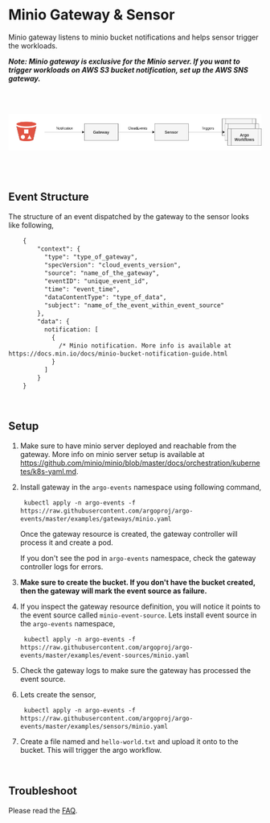 # Minio Gateway & Sensor

Minio gateway listens to minio bucket notifications and helps sensor trigger the workloads.

**_Note: Minio gateway is exclusive for the Minio server. If you want to trigger workloads on AWS S3 bucket notification,
set up the AWS SNS gateway._**

<br/>
<br/>

<p align="center">
  <img src="https://github.com/argoproj/argo-events/blob/docs-gateway-setup/docs/assets/minio-setup.png?raw=true" alt="Minio Setup"/>
</p>

<br/>
<br/>

## Event Structure
The structure of an event dispatched by the gateway to the sensor looks like following,

        {
            "context": {
              "type": "type_of_gateway",
              "specVersion": "cloud_events_version",
              "source": "name_of_the_gateway",
              "eventID": "unique_event_id",
              "time": "event_time",
              "dataContentType": "type_of_data",
              "subject": "name_of_the_event_within_event_source"
            },
            "data": {
              notification: [
                {
                  /* Minio notification. More info is available at https://docs.min.io/docs/minio-bucket-notification-guide.html
                }
              ]
            }
        }

<br/>

## Setup

1. Make sure to have minio server deployed and reachable from the gateway. More info on minio server setup 
is available at https://github.com/minio/minio/blob/master/docs/orchestration/kubernetes/k8s-yaml.md.

2. Install gateway in the `argo-events` namespace using following command,

        kubectl apply -n argo-events -f https://raw.githubusercontent.com/argoproj/argo-events/master/examples/gateways/minio.yaml

   Once the gateway resource is created, the gateway controller will process it and create a pod.
   
   If you don't see the pod in `argo-events` namespace, check the gateway controller logs
   for errors.

3. **Make sure to create the bucket. If you don't have the bucket created, then the gateway will mark the event source as failure.**

4. If you inspect the gateway resource definition, you will notice it points to the event source called
   `minio-event-source`. Lets install event source in the `argo-events` namespace,

        kubectl apply -n argo-events -f https://raw.githubusercontent.com/argoproj/argo-events/master/examples/event-sources/minio.yaml
   
5. Check the gateway logs to make sure the gateway has processed the event source.

6. Lets create the sensor,
   
        kubectl apply -n argo-events -f https://raw.githubusercontent.com/argoproj/argo-events/master/examples/sensors/minio.yaml   

7. Create a file named and `hello-world.txt` and upload it onto to the bucket. This will trigger the argo workflow.

<br/>

## Troubleshoot
Please read the [FAQ](https://argoproj.github.io/argo-events/faq/).
